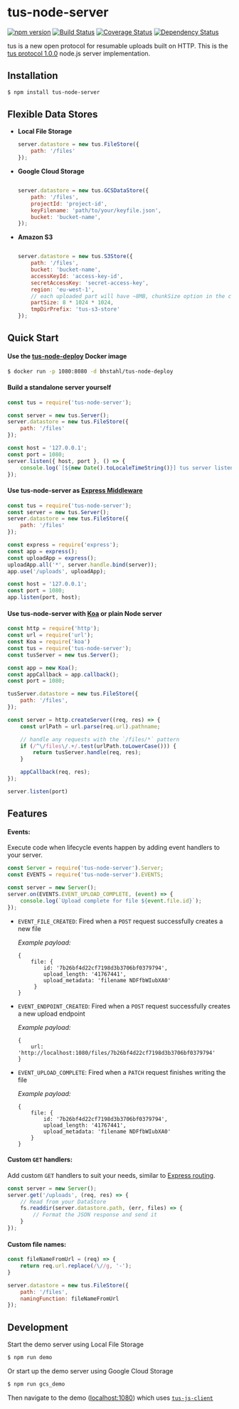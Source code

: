 # tus-node-server
[![npm version](https://badge.fury.io/js/tus-node-server.svg)](https://badge.fury.io/js/tus-node-server)
[![Build Status](https://travis-ci.org/tus/tus-node-server.svg?branch=master)](https://travis-ci.org/tus/tus-node-server)
[![Coverage Status](https://coveralls.io/repos/github/tus/tus-node-server/badge.svg?branch=master)](https://coveralls.io/github/tus/tus-node-server?branch=master)
[![Dependency Status](https://david-dm.org/tus/tus-node-server.svg)](https://david-dm.org/tus/tus-node-server#info=dependencies)

tus is a new open protocol for resumable uploads built on HTTP. This is the [tus protocol 1.0.0](http://tus.io/protocols/resumable-upload.html) node.js server implementation.

## Installation

```bash
$ npm install tus-node-server
```

## Flexible Data Stores

- **Local File Storage**
    ```js
    server.datastore = new tus.FileStore({
        path: '/files'
    });
    ```

- **Google Cloud Storage**
    ```js

    server.datastore = new tus.GCSDataStore({
        path: '/files',
        projectId: 'project-id',
        keyFilename: 'path/to/your/keyfile.json',
        bucket: 'bucket-name',
    });
    ```

- **Amazon S3**
    ```js

    server.datastore = new tus.S3Store({
        path: '/files',
        bucket: 'bucket-name',
        accessKeyId: 'access-key-id',
        secretAccessKey: 'secret-access-key',
        region: 'eu-west-1',
        // each uploaded part will have ~8MB, chunkSize option in the client must have the same value
        partSize: 8 * 1024 * 1024,
        tmpDirPrefix: 'tus-s3-store'
    });
    ```

## Quick Start

#### Use the [tus-node-deploy](https://hub.docker.com/r/bhstahl/tus-node-deploy/) Docker image

```sh
$ docker run -p 1080:8080 -d bhstahl/tus-node-deploy
```

#### Build a standalone server yourself
```js
const tus = require('tus-node-server');

const server = new tus.Server();
server.datastore = new tus.FileStore({
    path: '/files'
});

const host = '127.0.0.1';
const port = 1080;
server.listen({ host, port }, () => {
    console.log(`[${new Date().toLocaleTimeString()}] tus server listening at http://${host}:${port}`);
});
```

#### Use tus-node-server as [Express Middleware](http://expressjs.com/en/guide/using-middleware.html)

```js
const tus = require('tus-node-server');
const server = new tus.Server();
server.datastore = new tus.FileStore({
    path: '/files'
});

const express = require('express');
const app = express();
const uploadApp = express();
uploadApp.all('*', server.handle.bind(server));
app.use('/uploads', uploadApp);

const host = '127.0.0.1';
const port = 1080;
app.listen(port, host);
```

#### Use tus-node-server with [Koa](https://github.com/koajs/koa) or plain Node server

```js
const http = require('http');
const url = require('url');
const Koa = require('koa')
const tus = require('tus-node-server');
const tusServer = new tus.Server();

const app = new Koa();
const appCallback = app.callback();
const port = 1080;

tusServer.datastore = new tus.FileStore({
    path: '/files',
});

const server = http.createServer((req, res) => {
    const urlPath = url.parse(req.url).pathname;

    // handle any requests with the `/files/*` pattern
    if (/^\/files\/.+/.test(urlPath.toLowerCase())) {
        return tusServer.handle(req, res);
    }

    appCallback(req, res);
});

server.listen(port)
```

## Features
#### Events:

Execute code when lifecycle events happen by adding event handlers to your server.

```js
const Server = require('tus-node-server').Server;
const EVENTS = require('tus-node-server').EVENTS;

const server = new Server();
server.on(EVENTS.EVENT_UPLOAD_COMPLETE, (event) => {
    console.log(`Upload complete for file ${event.file.id}`);
});
```

- `EVENT_FILE_CREATED`: Fired when a `POST` request successfully creates a new file

    _Example payload:_
    ```
    {
        file: {
            id: '7b26bf4d22cf7198d3b3706bf0379794',
            upload_length: '41767441',
            upload_metadata: 'filename NDFfbWIubXA0'
         }
    }
    ```

- `EVENT_ENDPOINT_CREATED`: Fired when a `POST` request successfully creates a new upload endpoint

    _Example payload:_
    ```
    {
        url: 'http://localhost:1080/files/7b26bf4d22cf7198d3b3706bf0379794'
    }
    ```

- `EVENT_UPLOAD_COMPLETE`: Fired when a `PATCH` request finishes writing the file

    _Example payload:_
    ```
    {
        file: {
            id: '7b26bf4d22cf7198d3b3706bf0379794',
            upload_length: '41767441',
            upload_metadata: 'filename NDFfbWIubXA0'
        }
    }
    ```

#### Custom `GET` handlers:
Add custom `GET` handlers to suit your needs, similar to [Express routing](https://expressjs.com/en/guide/routing.html).
```js
const server = new Server();
server.get('/uploads', (req, res) => {
    // Read from your DataStore
    fs.readdir(server.datastore.path, (err, files) => {
        // Format the JSON response and send it
    }
});
```

#### Custom file names:
```js
const fileNameFromUrl = (req) => {
    return req.url.replace(/\//g, '-');
}

server.datastore = new tus.FileStore({
    path: '/files',
    namingFunction: fileNameFromUrl
});
```

## Development

Start the demo server using Local File Storage
```bash
$ npm run demo
```

Or start up the demo server using Google Cloud Storage
```bash
$ npm run gcs_demo
```

Then navigate to the demo ([localhost:1080](http://localhost:1080)) which uses [`tus-js-client`](https://github.com/tus/tus-js-client)
